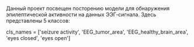 Данный проект посвещен посторению модели для обнаружения эпилептической активности на данных ЭЭГ-сигнала.
Здесь представлены 5 классов:

cls_names = ['seizure activity',
             'EEG_tumor_area',
             'EEG_healthy_brain_area',
             'eyes closed',
             'eyes open']
